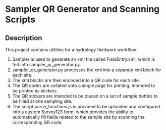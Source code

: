 # Sampler QR Generator and Scanning Scripts

## Description

This project contains utilities for a hydrology fieldwork workflow:
1. Sampler is used to generate an xml file called FieldEntry.xml, which is fed into sampler_qr_generator.py.
2. sampler_qr_generator.py processes the xml into a separate xml block for each site.
3. The xml blocks are then encoded into a QR code for each site.
4. The QR codes are collated onto a single page for printing, intended to be printed as stickers. 
5. The QR stickers are intended to be placed on a set of sample bottles to be filled at one sampling site.
6. The script parse_functions.js is provided to be uploaded and configured into a custom Survey123 form, which provides the ability to automatically fill fields related to the sample site by scanning the corresponding QR code.



